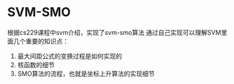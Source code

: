 # SVM-SMO
根据cs229课程中svm介绍，实现了svm-smo算法
通过自己实现可以理解SVM里面几个重要的知识点：
1. 最大间距公式的变换过程是如何实现的
2. 核函数的细节
3. SMO算法的流程，也就是坐标上升算法的实现细节
